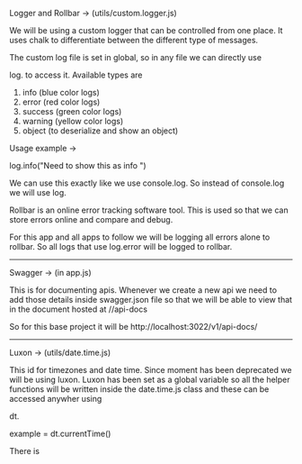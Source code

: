 Logger and Rollbar -> (utils/custom.logger.js)

We will be using a custom logger that can be controlled from one place. It uses chalk to differentiate between the different type of messages.

The custom log file is set in global, so in any file we can directly use

log.<type> to access it. Available types are

1. info (blue color logs)
2. error (red color logs)
3. success (green color logs)
4. warning (yellow color logs)
5. object (to deserialize and show an object)

Usage example ->

log.info("Need to show this as info ")

We can use this exactly like we use console.log. So instead of console.log we will use log.

Rollbar is an online error tracking software tool. This is used so that we can store errors online and compare and debug. 

For this app and all apps to follow we will be logging all errors alone to rollbar. So all logs that use log.error will be logged to rollbar.

---------------------------------------------------------------------------------------------

Swagger -> (in app.js)

This is for documenting apis. 
Whenever we create a new api we need to add those details inside swagger.json file so that we will be able to view that in the document hosted at <base-url>/<version>/api-docs

So for this base project it will be http://localhost:3022/v1/api-docs/


------------------------------------------------------------------------------------------------

Luxon -> (utils/date.time.js)

This id for timezones and date time. Since moment has been deprecated we will be using luxon. Luxon has been set as a global variable so all the helper functions will be written inside the date.time.js class and these can be accessed anywher using

dt.<function name>

example = dt.currentTime()

<!-- ==================================================================================================================== -->


There is 
